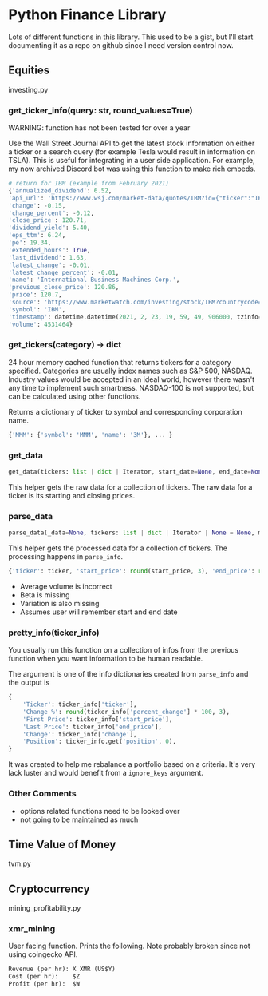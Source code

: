 # Python Finance Library

Lots of different functions in this library. This used to be a gist, but I'll start documenting
it as a repo on github since I need version control now.

## Equities

investing.py

### get_ticker_info(query: str, round_values=True)

WARNING: function has not been tested for over a year

Use the Wall Street Journal API to get the latest stock information on either
a ticker or a search query (for example Tesla would result in information on TSLA).
This is useful for integrating in a user side application. For example, my now archived Discord bot
was using this function to make rich embeds.

```py
# return for IBM (example from February 2021)
{'annualized_dividend': 6.52,
'api_url': 'https://www.wsj.com/market-data/quotes/IBM?id={"ticker":"IBM","countryCode":"US","path":"IBM"}&type=quotes_chart',
'change': -0.15,
'change_percent': -0.12,
'close_price': 120.71,
'dividend_yield': 5.40,
'eps_ttm': 6.24,
'pe': 19.34,
'extended_hours': True,
'last_dividend': 1.63,
'latest_change': -0.01,
'latest_change_percent': -0.01,
'name': 'International Business Machines Corp.',
'previous_close_price': 120.86,
'price': 120.7,
'source': 'https://www.marketwatch.com/investing/stock/IBM?countrycode=US',
'symbol': 'IBM',
'timestamp': datetime.datetime(2021, 2, 23, 19, 59, 49, 906000, tzinfo=<StaticTzInfo 'GMT'>),
'volume': 4531464}
```

### get_tickers(category) -> dict

24 hour memory cached function that returns tickers for a category specified.
Categories are usually index names such as S&P 500, NASDAQ. Industry values
would be accepted in an ideal world, however there wasn't any time to implement such
smartness. NASDAQ-100 is not supported, but can be calculated using other functions.

Returns a dictionary of ticker to symbol and corresponding corporation name.

```py
{'MMM': {'symbol': 'MMM', 'name': '3M'}, ... }
```

### get_data

```py
get_data(tickers: list | dict | Iterator, start_date=None, end_date=None, period='3mo', group_by='ticker', interval='1d', show_progress=True, threads: int | bool = 3)
```

This helper gets the raw data for a collection of tickers. The raw data
for a ticker is its starting and closing prices.

### parse_data

```py
parse_data(_data=None, tickers: list | dict | Iterator | None = None, market='ALL', sort_key=lambda x: x['percent_change'], of='day', start_date: date | None = None, end_date: date | None = None, sort_dec=True)
```

This helper gets the processed data for a collection of tickers. The processing happens in `parse_info`.

```py
{'ticker': ticker, 'start_price': round(start_price, 3), 'end_price': round(end_price, 3), 'change': round(change, 3), 'percent_change': percent_change, 'open_volume': start_volume, 'close_volume': end_volume}
```

- Average volume is incorrect
- Beta is missing
- Variation is also missing
- Assumes user will remember start and end date

### pretty_info(ticker_info)

You usually run this function on a collection of infos from the previous function when you
want information to be human readable.

The argument is one of the info dictionaries created from `parse_info` and the output is

```py
{
    'Ticker': ticker_info['ticker'],
    'Change %': round(ticker_info['percent_change'] * 100, 3),
    'First Price': ticker_info['start_price'],
    'Last Price': ticker_info['end_price'],
    'Change': ticker_info['change'],
    'Position': ticker_info.get('position', 0),
}
```

It was created to help me rebalance a portfolio based on a criteria.
It's very lack luster and would benefit from a `ignore_keys` argument.

### Other Comments

- options related functions need to be looked over
- not going to be maintained as much

## Time Value of Money

tvm.py

## Cryptocurrency

mining_profitability.py

### xmr_mining

User facing function. Prints the following. Note probably broken since not using coingecko API.

```txt
Revenue (per hr): X XMR (US$Y)
Cost (per hr):    $Z
Profit (per hr):  $W
```
